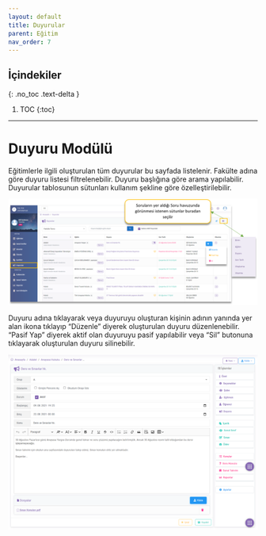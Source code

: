 ```yaml
---
layout: default
title: Duyurular
parent: Eğitim
nav_order: 7
---
```


## İçindekiler
{: .no_toc .text-delta }

1. TOC
{:toc}

---


# Duyuru Modülü

Eğitimlerle ilgili oluşturulan tüm duyurular bu sayfada listelenir. Fakülte adına göre duyuru listesi filtrelenebilir. Duyuru başlığına göre arama yapılabilir. Duyurular tablosunun sütunları kullanım şekline göre özelleştirilebilir.

![Announce](/docs/media/modules/course.app/announce/announce.png)

Duyuru adına tıklayarak veya duyuruyu oluşturan kişinin adının yanında yer alan ikona tıklayıp “Düzenle” diyerek oluşturulan duyuru düzenlenebilir. “Pasif Yap” diyerek aktif olan duyuruyu pasif yapılabilir veya “Sil” butonuna tıklayarak oluşturulan duyuru silinebilir.

![Announce2](/docs/media/modules/course.app/announce/announce2.png)
